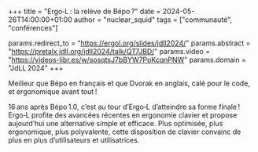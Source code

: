 +++
title  = "Ergo‑L : la relève de Bépo ?"
date   = 2024-05-26T14:00:00+01:00
author = "nuclear_squid"
tags   = ["communauté", "conférences"]

params.redirect_to = "https://ergol.org/slides/jdll2024/"
params.abstract    = "https://pretalx.jdll.org/jdll2024/talk/QT7JBD/"
params.video       = "https://videos-libr.es/w/sosqtsJ7bBYW7PoKcqnPNW"
params.domain      = "JdLL 2024"
+++

Meilleur que Bépo en français et que Dvorak en anglais, calé pour le code, et
ergonomique avant tout !

16 ans après Bépo 1.0, c’est au tour d’Ergo‑L d’atteindre sa forme finale !
Ergo‑L profite des avancées récentes en ergonomie clavier et propose aujourd’hui
une alternative simple et efficace. Plus optimisée, plus ergonomique, plus
polyvalente, cette disposition de clavier convainc de plus en plus
d’utilisateurs et utilisatrices.
